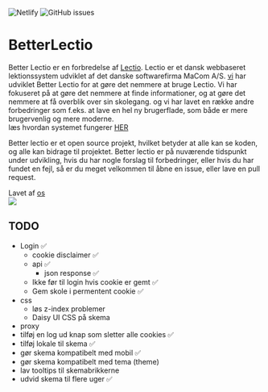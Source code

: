 ![Netlify](https://img.shields.io/netlify/9ab10ec0-d33b-4844-b065-44bcbb488554?label=Better%20Lectio&style=flat-square)
![GitHub issues](https://img.shields.io/github/issues-raw/victorDigital/betterLectio?style=flat-square)


# BetterLectio

Better Lectio er en forbredelse af [Lectio](https://lectio.dk). Lectio er et dansk webbaseret lektionssystem udviklet af det danske softwarefirma MaCom A/S. [vi](https://github.com/victorDigital/betterLectio/graphs/contributors) har udviklet Better Lectio for at gøre det nemmere at bruge Lectio. Vi har fokuseret på at gøre det nemmere at finde informationer, og at gøre det nemmere at få overblik over sin skolegang. og vi har lavet en række andre forbedringer som f.eks. at lave en hel ny brugerflade, som både er mere brugervenlig og mere moderne.  
læs hvordan systemet fungerer [HER](https://betlec.netlify.app/help)  

Better lectio er et open source projekt, hvilket betyder at alle kan se koden, og alle kan bidrage til projektet. Better lectio er på nuværende tidspunkt under udvikling, hvis du har nogle forslag til forbedringer, eller hvis du har fundet en fejl, så er du meget velkommen til åbne en issue, eller lave en pull request.

Lavet af [os](https://github.com/victorDigital/betterLectio/graphs/contributors)  
<img src="https://contrib.rocks/image?repo=victorDigital/betterLectio" />

## TODO
- Login ✅
  - cookie disclaimer ✅
  - api ✅
    - json response ✅
  - Ikke før til login hvis cookie er gemt ✅
  - Gem skole i permentent cookie ✅
- css
  - løs z-index problemer
  - Daisy UI CSS på skema
- proxy 
- tilføj en log ud knap som sletter alle cookies ✅
- tilføj lokale til skema ✅
- gør skema kompatibelt med mobil ✅
- gør skema kompatibelt med tema (theme)
- lav tooltips til skemabrikkerne
- udvid skema til flere uger ✅
